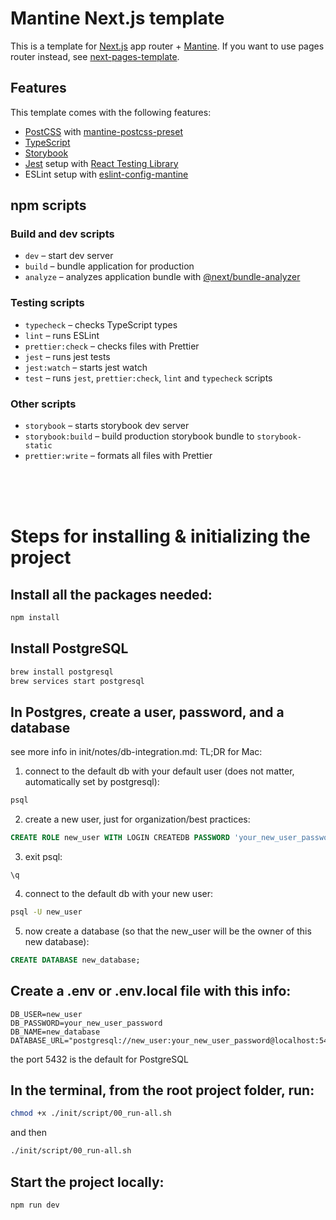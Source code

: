 # Mantine Next.js template

This is a template for [Next.js](https://nextjs.org/) app router + [Mantine](https://mantine.dev/).
If you want to use pages router instead, see [next-pages-template](https://github.com/mantinedev/next-pages-template).

## Features

This template comes with the following features:

- [PostCSS](https://postcss.org/) with [mantine-postcss-preset](https://mantine.dev/styles/postcss-preset)
- [TypeScript](https://www.typescriptlang.org/)
- [Storybook](https://storybook.js.org/)
- [Jest](https://jestjs.io/) setup with [React Testing Library](https://testing-library.com/docs/react-testing-library/intro)
- ESLint setup with [eslint-config-mantine](https://github.com/mantinedev/eslint-config-mantine)

## npm scripts

### Build and dev scripts

- `dev` – start dev server
- `build` – bundle application for production
- `analyze` – analyzes application bundle with [@next/bundle-analyzer](https://www.npmjs.com/package/@next/bundle-analyzer)

### Testing scripts

- `typecheck` – checks TypeScript types
- `lint` – runs ESLint
- `prettier:check` – checks files with Prettier
- `jest` – runs jest tests
- `jest:watch` – starts jest watch
- `test` – runs `jest`, `prettier:check`, `lint` and `typecheck` scripts

### Other scripts

- `storybook` – starts storybook dev server
- `storybook:build` – build production storybook bundle to `storybook-static`
- `prettier:write` – formats all files with Prettier

<br>
<br>
<br>

# Steps for installing & initializing the project

## Install all the packages needed:

```bash
npm install
```

## Install PostgreSQL

```bash
brew install postgresql
brew services start postgresql
```

## In Postgres, create a user, password, and a database

see more info in init/notes/db-integration.md:
TL;DR for Mac:

1. connect to the default db with your default user (does not matter, automatically set by postgresql):

```bash
psql
```

2. create a new user, just for organization/best practices:

```sql
CREATE ROLE new_user WITH LOGIN CREATEDB PASSWORD 'your_new_user_password';
```

3. exit psql:

```
\q
```

4. connect to the default db with your new user:

```bash
psql -U new_user
```

5. now create a database (so that the new_user will be the owner of this new database):

```sql
CREATE DATABASE new_database;
```

## Create a .env or .env.local file with this info:

```
DB_USER=new_user
DB_PASSWORD=your_new_user_password
DB_NAME=new_database
DATABASE_URL="postgresql://new_user:your_new_user_password@localhost:5432/new_database"
```

the port 5432 is the default for PostgreSQL

## In the terminal, from the root project folder, run:

```bash
chmod +x ./init/script/00_run-all.sh
```

and then

```bash
./init/script/00_run-all.sh
```

## Start the project locally:

```bash
npm run dev
```
